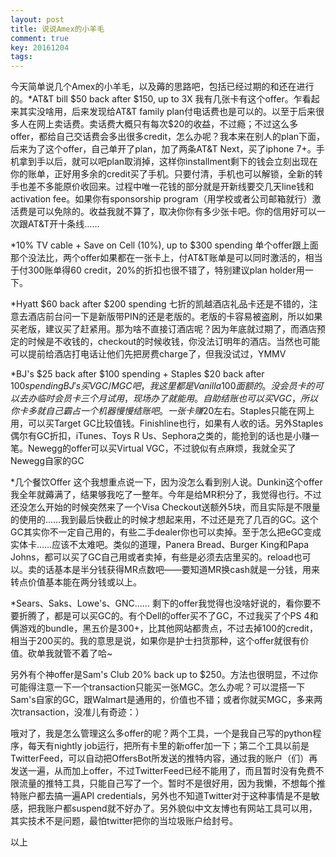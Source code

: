 ```yaml
---
layout: post
title: 说说Amex的小羊毛
comment: true
key: 20161204
tags:
---
```


今天简单说几个Amex的小羊毛，以及薅的思路吧，包括已经过期的和还在进行的。*AT&T bill $50 back after $150, up to 3X
我有几张卡有这个offer。乍看起来其实没啥用，后来发现给AT&T family plan付电话费也是可以的。以至于后来很多人在网上卖话费。卖话费大概只有每次$20的收益，不过瘾；不过这么多offer，都给自己交话费会多出很多credit，怎么办呢？我本来在别人的plan下面，后来为了这个offer，自己单开了plan，加了两条AT&T Next，买了iphone 7+。手机拿到手以后，就可以吧plan取消掉，这样你installment剩下的钱会立刻出现在你的账单，正好用多余的credit买了手机。只要付清，手机也可以解锁，全新的转手也差不多能原价收回来。过程中唯一花钱的部分就是开新线要交几天line钱和activation fee。如果你有sponsorship program（用学校或者公司邮箱就行）激活费是可以免除的。收益我就不算了，取决你你有多少张卡吧。你的信用好可以一次跟AT&T开十条线……

*10% TV cable + Save on Cell (10%), up to $300 spending
单个offer跟上面那个没法比，两个offer如果都在一张卡上，付AT&T账单是可以同时激活的，相当于付300账单得60 credit，20%的折扣也很不错了，特别建议plan holder用一下。

*Hyatt $60 back after $200 spending
七折的凯越酒店礼品卡还是不错的，注意去酒店前台问一下是新版带PIN的还是老版的。老版的卡容易被盗刷，所以如果买老版，建议买了赶紧用。那为啥不直接订酒店呢？因为年底就过期了，而酒店预定的时候是不收钱的，checkout的时候收钱，你没法订明年的酒店。当然也可能可以提前给酒店打电话让他们先把房费charge了，但我没试过，YMMV

*BJ's $25 back after $100 spending + Staples $20 back after $100 spending
BJ's买VGC/MGC吧，我这里都是Vanilla 100面额的。没会员卡的可以去办临时会员卡三个月试用，现场办了就能用。自助结账也可以买VGC，所以你卡多就自己霸占一个机器慢慢结账吧。一张卡赚$20左右。Staples只能在网上用，可以买Target GC比较值钱。Finishline也行，如果有人收的话。另外Staples偶尔有GC折扣，iTunes、Toys R Us、Sephora之类的，能抢到的话也是小赚一笔。Newegg的offer可以买Virtual VGC，不过貌似有点麻烦，我就全买了Newegg自家的GC

*几个餐饮Offer
这个我想重点说一下，因为没怎么看到别人说。Dunkin这个offer我全年就薅满了，结果够我吃了一整年。今年是给MR积分了，我觉得也行。不过还没怎么开始的时候突然来了一个Visa Checkout送额外5块，而且实际是不限量的使用的……我到最后快截止的时候才想起来用，不过还是充了几百的GC。这个GC其实你不一定自己用的，有些二手dealer你也可以卖掉。至于怎么把eGC变成实体卡……应该不太难吧。类似的道理，Panera Bread、Burger King和Papa Johns，都可以买了GC自己用或者卖掉，有些是必须去店里买的。reload也可以。卖的话基本是半分钱获得MR点数吧——要知道MR换cash就是一分钱，用来转点价值基本能在两分钱或以上。

*Sears、Saks、Lowe's、GNC……
剩下的offer我觉得也没啥好说的，看你要不要折腾了，都是可以买GC的。有个Dell的offer买不了GC，不过我买了个PS 4和俩游戏的bundle，黑五价是300+，比其他网站都贵点，不过去掉100的credit，相当于200买的。我的意思是说，如果你是护士扫货那种，这个offer就很有价值。砍单我就管不着了哈~

另外有个神offer是Sam's Club 20% back up to $250。方法也很明显，不过你可能得注意一下一个transaction只能买一张MGC。怎么办呢？可以混搭一下Sam's自家的GC，跟Walmart是通用的，价值也不错；或者你就买MGC，多来两次transaction，没准儿有奇迹：）

哦对了，我是怎么管理这么多offer的呢？两个工具，一个是我自己写的python程序，每天有nightly job运行，把所有卡里的新offer加一下；第二个工具以前是TwitterFeed，可以自动把OffersBot所发送的推特内容，通过我的账户（们）再发送一遍，从而加上offer，不过TwitterFeed已经不能用了，而且暂时没有免费不限流量的推特工具，只能自己写了一个。暂时不是很好用，因为我懒，不想每个推特账户都去搞一遍API credentials，另外也不知道Twitter对于这种事情是不是敏感，把我账户都suspend就不好办了。另外貌似中文友博也有网站工具可以用，其实技术不是问题，最怕twitter把你的当垃圾账户给封号。

以上

 

 

 